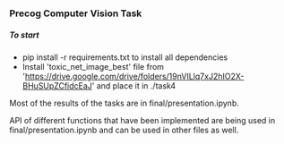 ### Precog Computer Vision Task

##### To start
  - pip install -r requirements.txt to install all dependencies
  - Install 'toxic_net_image_best' file from 'https://drive.google.com/drive/folders/19nVILlq7xJ2hIO2X-BHuSUpZCfidcEaJ' and place it in ./task4 

Most of the results of the tasks are in final/presentation.ipynb.

API of different functions that have been implemented are being used in final/presentation.ipynb and can be used in other files as well.

